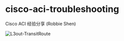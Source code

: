 # cisco-aci-troubleshooting
Cisco ACI 经验分享 (Robbie Shen)

![L3out-TransitRoute](https://github.com/syz2000/cisco-aci-troubleshooting/blob/master/resource/L3out-TransitRoute.png)


